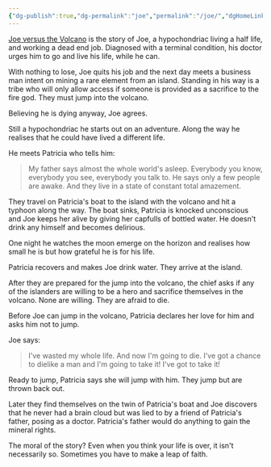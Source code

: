 ```yaml
---
{"dg-publish":true,"dg-permalink":"joe","permalink":"/joe/","dgHomeLink":true,"dgPassFrontmatter":false}
---
```



[Joe versus the Volcano](https://en.wikipedia.org/wiki/Joe_Versus_the_Volcano) is the story of Joe, a hypochondriac living a half life, and working a dead end job. Diagnosed with a terminal condition, his doctor urges him to go and live his life, while he can. 

With nothing to lose, Joe quits his job and the next day meets a business man intent on mining a rare element from an island. Standing in his way is a tribe who will only allow access if someone is provided as a sacrifice to the fire god. They must jump into the volcano.

Believing he is dying anyway, Joe agrees. 

Still a hypochondriac he starts out on an adventure. Along the way he realises that he could have lived a different life.

He meets Patricia who tells him:

> My father says almost the whole world's asleep. Everybody you know, everybody you see, everybody you talk to. He says only a few people are awake. And they live in a state of constant total amazement.

They travel on Patricia's boat to the island with the volcano and hit a typhoon along the way. The boat sinks, Patricia is knocked unconscious and Joe keeps her alive by giving her capfulls of bottled water. He doesn't drink any himself and becomes delirious. 

One night he watches the moon emerge on the horizon and realises how small he is but how grateful he is for his life.

Patricia recovers and makes Joe drink water. They arrive at the island.

After they are prepared for the jump into the volcano, the chief asks if any of the islanders are willing to be a hero and sacrifice themselves in the volcano. None are willing. They are afraid to die.

Before Joe can jump in the volcano, Patricia declares her love for him and asks him not to jump. 

Joe says:

> I've wasted my whole life.  And now I'm going to die.  I've got a chance to dielike a man and I'm going to take it!  I've got to take it!

Ready to jump, Patricia says she will jump with him. They jump but are thrown back out.

Later they find themselves on the twin of Patricia's boat and Joe discovers that he never had a brain cloud but was lied to by a friend of Patricia's father, posing as a doctor. Patricia's father would do anything to gain the mineral rights.

The moral of the story? Even when you think your life is over, it isn't necessarily so. Sometimes you have to make a leap of faith.